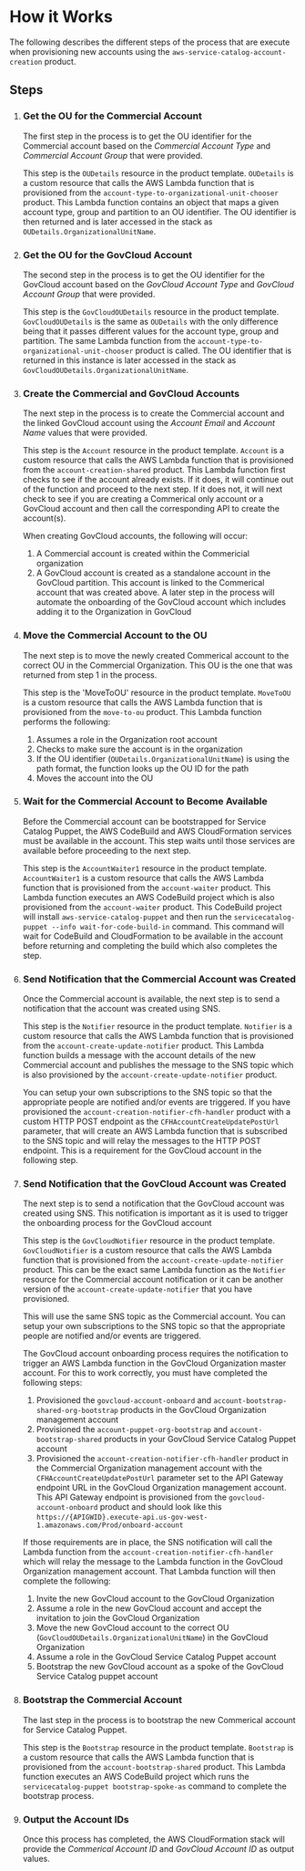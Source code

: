 # How it Works

The following describes the different steps of the process that are execute when provisioning new accounts using the `aws-service-catalog-account-creation` product.

## Steps

1. ### **Get the OU for the Commercial Account**
    The first step in the process is to get the OU identifier for the Commercial account based on the *Commercial Account Type* and *Commercial Account Group* that were provided. 
    
    This step is the `OUDetails` resource in the product template. `OUDetails` is a custom resource that calls the AWS Lambda function that is provisioned from the `account-type-to-organizational-unit-chooser` product. This Lambda function contains an object that maps a given account type, group and partition to an OU identifier. The OU identifier is then returned and is later accessed in the stack as `OUDetails.OrganizationalUnitName`.   

2. ### **Get the OU for the GovCloud Account**
    The second step in the process is to get the OU identifier for the GovCloud account based on the *GovCloud Account Type* and *GovCloud Account Group* that were provided. 
    
    This step is the `GovCloudOUDetails` resource in the product template. `GovCloudOUDetails` is the same as `OUDetails` with the only difference being that it passes different values for the account type, group and partition. The same Lambda function from the `account-type-to-organizational-unit-chooser` product is called. The OU identifier that is returned in this instance is later accessed in the stack as `GovCloudOUDetails.OrganizationalUnitName`.

3. ### **Create the Commercial and GovCloud Accounts**
    The next step in the process is to create the Commercial account and the linked GovCloud account using the *Account Email* and *Account Name* values that were provided.

    This step is the `Account` resource in the product template. `Account` is a custom resource that calls the AWS Lambda function that is provisioned from the `account-creation-shared` product. This Lambda function first checks to see if the account already exists. If it does, it will continue out of the function and proceed to the next step. If it does not, it will next check to see if you are creating a Commerical only account or a GovCloud account and then call the corresponding API to create the account(s).

    When creating GovCloud accounts, the following will occur:<br>
    1. A Commercial account is created within the Commericial organization
    2. A GovCloud account is created as a standalone account in the GovCloud partition. This account is linked to the Commerical account that was created above. A later step in the process will automate the onboarding of the GovCloud account which includes adding it to the Organization in GovCloud

4. ### **Move the Commercial Account to the OU**
    The next step is to move the newly created Commerical account to the correct OU in the Commercial Organization. This OU is the one that was returned from step 1 in the process.

    This step is the 'MoveToOU' resource in the product template. `MoveToOU` is a custom resource that calls the AWS Lambda function that is provisioned from the `move-to-ou` product. This Lambda function performs the following:<br>
    1. Assumes a role in the Organization root account
    2. Checks to make sure the account is in the organization
    3. If the OU identifier (`OUDetails.OrganizationalUnitName`) is using the path format, the function looks up the OU ID for the path
    4. Moves the account into the OU

5. ### **Wait for the Commercial Account to Become Available**
    Before the Commercial account can be bootstrapped for Service Catalog Puppet, the AWS CodeBuild and AWS CloudFormation services must be available in the account. This step waits until those services are available before proceeding to the next step.

    This step is the `AccountWaiter1` resource in the product template. `AccountWaiter1` is a custom resource that calls the AWS Lambda function that is provisioned from the `account-waiter` product. This Lambda function executes an AWS CodeBuild project which is also provisioned from the `account-waiter` product. This CodeBuild project will install `aws-service-catalog-puppet` and then run the `servicecatalog-puppet --info wait-for-code-build-in` command. This command will wait for CodeBuild and CloudFormation to be available in the account before returning and completing the build which also completes the step. 

6. ### **Send Notification that the Commercial Account was Created**
    Once the Commercial account is available, the next step is to send a notification that the account was created using SNS.

    This step is the `Notifier` resource in the product template. `Notifier` is a custom resource that calls the AWS Lambda function that is provisioned from the `account-create-update-notifier` product. This Lambda function builds a message with the account details of the new Commercial account and publishes the message to the SNS topic which is also provisioned by the `account-create-update-notifier` product. 

    You can setup your own subscriptions to the SNS topic so that the appropriate people are notified and/or events are triggered. If you have provisioned the `account-creation-notifier-cfh-handler` product with a custom HTTP POST endpoint as the `CFHAccountCreateUpdatePostUrl` parameter, that will create an AWS Lambda function that is subscribed to the SNS topic and will relay the messages to the HTTP POST endpoint. This is a requirement for the GovCloud account in the following step.

7. ### **Send Notification that the GovCloud Account was Created**
    The next step is to send a notification that the GovCloud account was created using SNS. This notification is important as it is used to trigger the onboarding process for the GovCloud account

    This step is the `GovCloudNotifier` resource in the product template. `GovCloudNotifier` is a custom resource that calls the AWS Lambda function that is provisioned from the `account-create-update-notifier` product. This can be the exact same Lambda function as the `Notifier` resource for the Commercial account notification or it can be another version of the `account-create-update-notifier` that you have provisioned.

    This will use the same SNS topic as the Commercial account. You can setup your own subscriptions to the SNS topic so that the appropriate people are notified and/or events are triggered. 
    
    The GovCloud account onboarding process requires the notification to trigger an AWS Lambda function in the GovCloud Organization master account. For this to work correctly, you must have completed the following steps:
    1. Provisioned the `govcloud-account-onboard` and `account-bootstrap-shared-org-bootstrap` products in the GovCloud Organization management account
    2. Provisioned the `account-puppet-org-bootstrap` and `account-bootstrap-shared` products in your GovCloud Service Catalog Puppet account
    3. Provisioned the `account-creation-notifier-cfh-handler` product in the Commercial Organization management account with the `CFHAccountCreateUpdatePostUrl` parameter set to the API Gateway endpoint URL in the GovCloud Organization management account. This API Gateway endpoint is provisioned from the `govcloud-account-onboard` product and should look like this `https://{APIGWID}.execute-api.us-gov-west-1.amazonaws.com/Prod/onboard-account` 

    If those requirements are in place, the SNS notification will call the Lambda function from the `account-creation-notifier-cfh-handler` which will relay the message to the Lambda function in the GovCloud Organization management account. That Lambda function will then complete the following:
    1. Invite the new GovCloud account to the GovCloud Organization
    2. Assume a role in the new GovCloud account and accept the invitation to join the GovCloud Organization
    3. Move the new GovCloud account to the correct OU (`GovCloudOUDetails.OrganizationalUnitName`) in the GovCloud Organization
    4. Assume a role in the GovCloud Service Catalog Puppet account
    5. Bootstrap the new GovCloud account as a spoke of the GovCloud Service Catalog puppet account

8. ### **Bootstrap the Commercial Account**
    The last step in the process is to bootstrap the new Commerical account for Service Catalog Puppet.

    This step is the `Bootstrap` resource in the product template. `Bootstrap` is a custom resource that calls the AWS Lambda function that is provisioned from the `account-bootstrap-shared` product. This Lambda function executes an AWS CodeBuild project which runs the `servicecatalog-puppet bootstrap-spoke-as` command to complete the bootstrap process.

9. ### **Output the Account IDs**
    Once this process has completed, the AWS CloudFormation stack will provide the *Commerical Account ID* and *GovCloud Account ID* as output values.